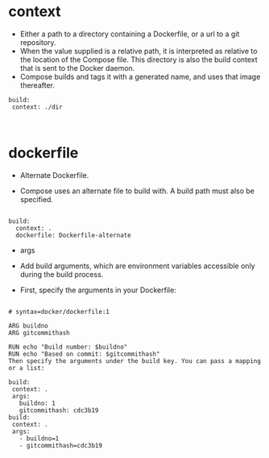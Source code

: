 # context
- Either a path to a directory containing a Dockerfile, or a url to a git repository.
- When the value supplied is a relative path, it is interpreted as relative to the location of the Compose file. This directory is also the build context that is sent to the Docker daemon.
- Compose builds and tags it with a generated name, and uses that image thereafter.

 ```
build:
  context: ./dir

   
```

# dockerfile
- Alternate Dockerfile.

- Compose uses an alternate file to build with. A build path must also be specified.

```

build:
  context: .
  dockerfile: Dockerfile-alternate

```

- args
- Add build arguments, which are environment variables accessible only during the build process.

- First, specify the arguments in your Dockerfile:
 ```

# syntax=docker/dockerfile:1

ARG buildno
ARG gitcommithash

RUN echo "Build number: $buildno"
RUN echo "Based on commit: $gitcommithash"
Then specify the arguments under the build key. You can pass a mapping or a list:

build:
  context: .
  args:
    buildno: 1
    gitcommithash: cdc3b19
build:
  context: .
  args:
    - buildno=1
    - gitcommithash=cdc3b19
    
```